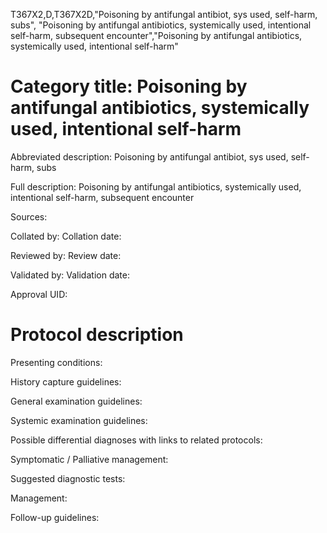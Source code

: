 T367X2,D,T367X2D,"Poisoning by antifungal antibiot, sys used, self-harm, subs", "Poisoning by antifungal antibiotics, systemically used, intentional self-harm, subsequent encounter","Poisoning by antifungal antibiotics, systemically used, intentional self-harm"
# Category title: Poisoning by antifungal antibiotics, systemically used, intentional self-harm

Abbreviated description: Poisoning by antifungal antibiot, sys used, self-harm, subs

Full description: Poisoning by antifungal antibiotics, systemically used, intentional self-harm, subsequent encounter

Sources:

Collated by:
Collation date:

Reviewed by:
Review date:

Validated by:
Validation date:

Approval UID:

# Protocol description

Presenting conditions:

History capture guidelines:

General examination guidelines:

Systemic examination guidelines:

Possible differential diagnoses with links to related protocols:

Symptomatic / Palliative management:

Suggested diagnostic tests:

Management:

Follow-up guidelines:
